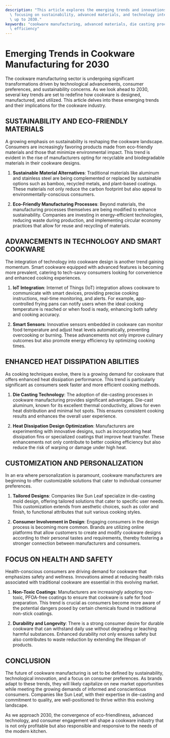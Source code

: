 ```yaml
---
description: "This article explores the emerging trends and innovations in cookware manufacturing,\
  \ focusing on sustainability, advanced materials, and technology integration leading\
  \ up to 2030."
keywords: "cookware manufacturing, advanced materials, die casting process, heat dissipation\
  \ efficiency"
---
```

# Emerging Trends in Cookware Manufacturing for 2030

The cookware manufacturing sector is undergoing significant transformations driven by technological advancements, consumer preferences, and sustainability concerns. As we look ahead to 2030, several key trends are set to redefine how cookware is designed, manufactured, and utilized. This article delves into these emerging trends and their implications for the cookware industry.

## SUSTAINABILITY AND ECO-FRIENDLY MATERIALS

A growing emphasis on sustainability is reshaping the cookware landscape. Consumers are increasingly favoring products made from eco-friendly materials and those that minimize environmental impact. This trend is evident in the rise of manufacturers opting for recyclable and biodegradable materials in their cookware designs.

1. **Sustainable Material Alternatives**: Traditional materials like aluminum and stainless steel are being complemented or replaced by sustainable options such as bamboo, recycled metals, and plant-based coatings. These materials not only reduce the carbon footprint but also appeal to environmentally-conscious consumers.

2. **Eco-Friendly Manufacturing Processes**: Beyond materials, the manufacturing processes themselves are being modified to enhance sustainability. Companies are investing in energy-efficient technologies, reducing waste during production, and implementing circular economy practices that allow for reuse and recycling of materials.

## ADVANCEMENTS IN TECHNOLOGY AND SMART COOKWARE

The integration of technology into cookware design is another trend gaining momentum. Smart cookware equipped with advanced features is becoming more prevalent, catering to tech-savvy consumers looking for convenience and enhanced cooking experiences.

1. **IoT Integration**: Internet of Things (IoT) integration allows cookware to communicate with smart devices, providing precise cooking instructions, real-time monitoring, and alerts. For example, app-controlled frying pans can notify users when the ideal cooking temperature is reached or when food is ready, enhancing both safety and cooking accuracy.

2. **Smart Sensors**: Innovative sensors embedded in cookware can monitor food temperature and adjust heat levels automatically, preventing overcooking or burning. These advancements not only improve culinary outcomes but also promote energy efficiency by optimizing cooking times.

## ENHANCED HEAT DISSIPATION ABILITIES

As cooking techniques evolve, there is a growing demand for cookware that offers enhanced heat dissipation performance. This trend is particularly significant as consumers seek faster and more efficient cooking methods.

1. **Die Casting Technology**: The adoption of die-casting processes in cookware manufacturing provides significant advantages. Die-cast aluminum, known for its excellent thermal conductivity, allows for even heat distribution and minimal hot spots. This ensures consistent cooking results and enhances the overall user experience.

2. **Heat Dissipation Design Optimization**: Manufacturers are experimenting with innovative designs, such as incorporating heat dissipation fins or specialized coatings that improve heat transfer. These enhancements not only contribute to better cooking efficiency but also reduce the risk of warping or damage under high heat.

## CUSTOMIZATION AND PERSONALIZATION

In an era where personalization is paramount, cookware manufacturers are beginning to offer customizable solutions that cater to individual consumer preferences.

1. **Tailored Designs**: Companies like Sun Leaf specialize in die-casting mold design, offering tailored solutions that cater to specific user needs. This customization extends from aesthetic choices, such as color and finish, to functional attributes that suit various cooking styles. 

2. **Consumer Involvement in Design**: Engaging consumers in the design process is becoming more common. Brands are utilizing online platforms that allow customers to create and modify cookware designs according to their personal tastes and requirements, thereby fostering a stronger connection between manufacturers and consumers.

## FOCUS ON HEALTH AND SAFETY

Health-conscious consumers are driving demand for cookware that emphasizes safety and wellness. Innovations aimed at reducing health risks associated with traditional cookware are essential in this evolving market.

1. **Non-Toxic Coatings**: Manufacturers are increasingly adopting non-toxic, PFOA-free coatings to ensure that cookware is safe for food preparation. This trend is crucial as consumers become more aware of the potential dangers posed by certain chemicals found in traditional non-stick coatings.

2. **Durability and Longevity**: There is a strong consumer desire for durable cookware that can withstand daily use without degrading or leaching harmful substances. Enhanced durability not only ensures safety but also contributes to waste reduction by extending the lifespan of products.

## CONCLUSION

The future of cookware manufacturing is set to be defined by sustainability, technological innovation, and a focus on consumer preferences. As brands adapt to these trends, they will likely capitalize on new market opportunities while meeting the growing demands of informed and conscientious consumers. Companies like Sun Leaf, with their expertise in die-casting and commitment to quality, are well-positioned to thrive within this evolving landscape. 

As we approach 2030, the convergence of eco-friendliness, advanced technology, and consumer engagement will shape a cookware industry that is not only profitable but also responsible and responsive to the needs of the modern kitchen.
